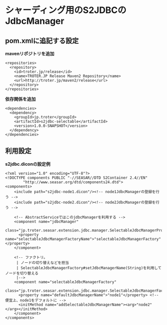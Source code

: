 シャーディング用のS2JDBCのJdbcManager
=====================================

pom.xmlに追記する設定
---------------------

**mavenリポジトリを追加**

    <repositories>
      <repository>
        <id>troter.jp/release</id>
        <name>TROTER.JP Release Maven2 Repository</name>
        <url>http://troter.jp/maven2/release</url>
      </repository>
    </repositories>

**依存関係を追加**

    <dependencies>
      <dependency>
        <groupId>jp.troter</groupId>
        <artifactId>s2jdbc-selectable</artifactId>
        <version>1.0.0-SNAPSHOT</version>
      </dependency>
    </dependencies>

利用設定
--------

**s2jdbc.diconの設定例**

    <?xml version="1.0" encoding="UTF-8"?>
    <!DOCTYPE components PUBLIC "-//SEASAR//DTD S2Container 2.4//EN"
            "http://www.seasar.org/dtd/components24.dtd">
    <components>
        <include path="s2jdbc-node1.dicon"/><!-- node1JdbcManagerの登録を行う -->
        <include path="s2jdbc-node2.dicon"/><!-- node2JdbcManagerの登録を行う -->
    
        <!-- AbstractServiceではこのjdbcManagerを利用する -->
        <component name="jdbcManager"
          class="jp.troter.seasar.extension.jdbc.manager.SelectableJdbcManagerProxy">
          <property name="selectableJdbcManagerFactoryName">"selectableJdbcManagerFactory"</property>
        </component>
    
        <!-- ファクトリ。
         | ノードの切り替えなどを担当
         | SelectableJdbcManagerFactory#setJdbcManagerName(String)を利用してノードを切り替える
         |-->
        <component name="selectableJdbcManagerFactory"
          class="jp.troter.seasar.extension.jdbc.manager.SelectableJdbcManagerFactoryImpl">
          <property name="defaultJdbcManagerName">"node1"</property> <!-- 便宜上、node1をデフォルトに -->
          <initMethod name="addSelectableJdbcManagerName"><arg>"node2"</arg></initMethod>
        </component>
    </components>
